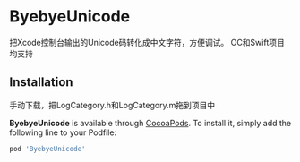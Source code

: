 # ByebyeUnicode
把Xcode控制台输出的Unicode码转化成中文字符，方便调试。
OC和Swift项目均支持

## Installation

手动下载，把LogCategory.h和LogCategory.m拖到项目中

**ByebyeUnicode** is available through [CocoaPods](http://cocoapods.org). To install
it, simply add the following line to your Podfile:

```ruby
pod 'ByebyeUnicode'
```
